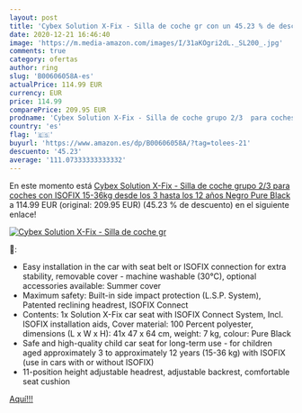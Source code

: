 ```yaml
---
layout: post
title: 'Cybex Solution X-Fix - Silla de coche gr con un 45.23 % de descuento'
date: 2020-12-21 16:46:40
image: 'https://m.media-amazon.com/images/I/31aKOgri2dL._SL200_.jpg'
comments: true
category: ofertas
author: ring
slug: 'B00606058A-es'
actualPrice: 114.99 EUR
currency: EUR
price: 114.99
comparePrice: 209.95 EUR
prodname: 'Cybex Solution X-Fix - Silla de coche grupo 2/3  para coches con ISOFIX  15-36kg  desde los 3 hasta los 12 años  Negro  Pure Black '
country: 'es'
flag: '🇪🇸'
buyurl: 'https://www.amazon.es/dp/B00606058A/?tag=tolees-21'
descuento: '45.23'
average: '111.07333333333332'
---
```


En este momento está [Cybex Solution X-Fix - Silla de coche grupo 2/3  para coches con ISOFIX  15-36kg  desde los 3 hasta los 12 años  Negro  Pure Black ](https://www.amazon.es/dp/B00606058A/?tag=tolees-21) a 114.99 EUR (original: 209.95 EUR) (45.23 %  de descuento) en el siguiente enlace!

[![Cybex Solution X-Fix - Silla de coche gr](https://m.media-amazon.com/images/I/31aKOgri2dL._SL200_.jpg)](https://www.amazon.es/dp/B00606058A/?tag=tolees-21)

🔎:

- Easy installation in the car with seat belt or ISOFIX connection for extra stability, removable cover - machine washable (30°C), optional accessories available: Summer cover
- Maximum safety: Built-in side impact protection (L.S.P. System), Patented reclining headrest, ISOFIX Connect
- Contents: 1x Solution X-Fix car seat with ISOFIX Connect System, Incl. ISOFIX installation aids, Cover material: 100 Percent polyester, dimensions (L x W x H): 41x 47 x 64 cm, weight: 7 kg, colour: Pure Black
- Safe and high-quality child car seat for long-term use - for children aged approximately 3 to approximately 12 years (15-36 kg) with ISOFIX (use in cars with or without ISOFIX)
- 11-position height adjustable headrest, adjustable backrest, comfortable seat cushion

[Aquí!!!](https://www.amazon.es/dp/B00606058A/?tag=tolees-21)
